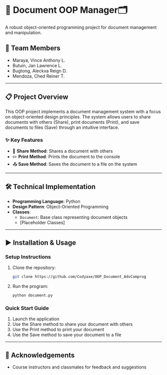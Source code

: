 # 📄 Document OOP Manager🗂️

A robust object-oriented programming project for document management and manipulation.

## 👥 Team Members
- Maraya, Vince Anthony L.
- Butuin, Jan Lawrence L.
- Bugtong, Aleckxa Reign D.
- Mendoza, Ched Reiner T.

---

## 📋 Project Overview
This OOP project implements a document management system with a focus on object-oriented design principles. The system allows users to share documents with others (Share), print documents (Print), and save documents to files (Save) through an intuitive interface.

### ✨ Key Features
- 📑 **Share Method**: Shares a document with others
- ✏️ **Print Method**: Prints the document to the console
- 📤 **Save Method**: Saves the document to a file on the system

---

## 🛠️ Technical Implementation
- **Programming Language**: Python
- **Design Pattern**: Object-Oriented Programming
- **Classes**:
  - `Document`: Base class representing document objects
  - [Placeholder Classes]

---

## ▶️ Installation & Usage

### Setup Instructions
1. Clone the repository:
   ```bash
   git clone https://github.com/Codyaxe/OOP_Document_AdvComprog
   ```
2. Run the program:
   ```bash
   python document.py
   ```

### Quick Start Guide
1. Launch the application
2. Use the Share method to share your document with others
3. Use the Print method to print your document
4. Use the Save method to save your document to a file

---

## 👏 Acknowledgements
- Course instructors and classmates for feedback and suggestions
